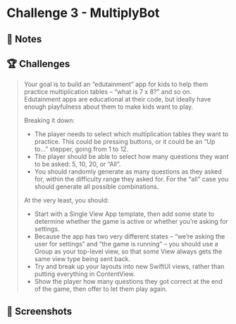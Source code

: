 # Challenge 3 - MultiplyBot

## 📝 Notes


## 🏆 Challenges

> Your goal is to build an “edutainment” app for kids to help them practice multiplication tables – “what is 7 x 8?” and so on. Edutainment apps are educational at their code, but ideally have enough playfulness about them to make kids want to play.
>
> Breaking it down:
>
> * The player needs to select which multiplication tables they want to practice. This could be pressing buttons, or it could be an “Up to…” stepper, going from 1 to 12.
> * The player should be able to select how many questions they want to be asked: 5, 10, 20, or “All”.
> * You should randomly generate as many questions as they asked for, within the difficulty range they asked for. For the “all” case you should generate all possible combinations.
>
> At the very least, you should:
>
> * Start with a Single View App template, then add some state to determine whether the game is active or whether you’re asking for settings.
> * Because the app has two very different states – “we’re asking the user for settings” and “the game is running” – you should use a Group as your top-level view, so that some View always gets the same view type being sent back.
> * Try and break up your layouts into new SwiftUI views, rather than putting everything in ContentView.
> *  Show the player how many questions they got correct at the end of the game, then offer to let them play again.

## 📸 Screenshots
<!---
<div align ="center">
<img src="/Assets/Mockup_MultiplyBot.png" width=800>
</div>
--->
